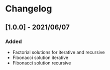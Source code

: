 # Changelog
 
## [1.0.0] - 2021/06/07

### Added

* Factorial solutions for iterative and recursive
* Fibonacci solution iterative
* Fibonacci solution recursive